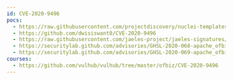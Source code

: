 ```yaml
---
id: CVE-2020-9496
pocs:
  - https://raw.githubusercontent.com/projectdiscovery/nuclei-templates/master/cves/2020/CVE-2020-9496.yaml
  - https://github.com/dwisiswant0/CVE-2020-9496
  - https://raw.githubusercontent.com/jaeles-project/jaeles-signatures/master/cves/apache-ofbiz-xss-cve-2020-9496.yaml  - https://raw.githubusercontent.com/rapid7/metasploit-framework/master/modules/exploits/linux/http/apache_ofbiz_deserialiation.rb
  - https://securitylab.github.com/advisories/GHSL-2020-068-apache_ofbiz
  - https://securitylab.github.com/advisories/GHSL-2020-069-apache_ofbiz
courses:
  - https://github.com/vulhub/vulhub/tree/master/ofbiz/CVE-2020-9496
---
```

